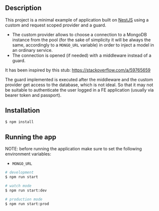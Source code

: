## Description

This project is a minimal example of application built on [NestJS](https://nestjs.com/) using a custom and request scoped provider and a guard.

- The custom provider allows to choose a connection to a MongoDB instance from the pool (for the sake of simplicity it will be always the same, accordingly to a `MONGO_URL` variable) in order to inject a model in an ordinary service.
- The connection is opened (if needed) with a middleware instead of a guard.

It has been inspired by this stub: https://stackoverflow.com/a/59765659

The guard implemented is executed after the middleware and the custom provider get access to the database, which is not ideal.
So that it may not be suitable to authenticate the user logged in a FE application (usually via bearer token and passport).

## Installation

```bash
$ npm install
```

## Running the app

NOTE: before running the application make sure to set the following environment variables:

- `MONGO_URL`

```bash
# development
$ npm run start

# watch mode
$ npm run start:dev

# production mode
$ npm run start:prod
```
